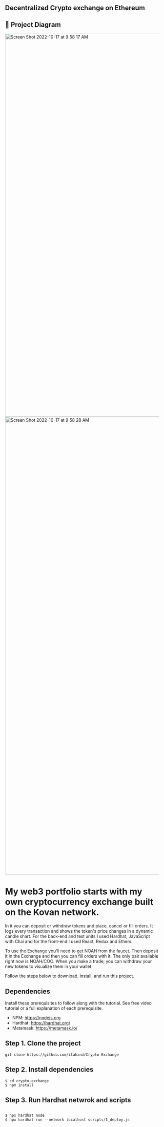 ## Decentralized Crypto exchange on Ethereum

## 🔧 Project Diagram

<img width="1256" alt="Screen Shot 2022-10-17 at 9 58 17 AM" src="https://user-images.githubusercontent.com/85246268/196211782-ae60863b-ede3-44ce-9fba-5fd9e98fa6af.png">

<img width="1500" alt="Screen Shot 2022-10-17 at 9 58 28 AM" src="https://user-images.githubusercontent.com/85246268/196211804-081dc671-e12e-4092-aa2c-70c737bf85fa.png">

# My web3 portfolio starts with my own cryptocurrency exchange built on the Kovan network. 

In it you can deposit or withdraw tokens and place, cancel or fill orders. It logs every transaction and shows the token's price changes in a dynamic candle shart. For the back-end and test units I used Hardhat, JavaScript with Chai and for the front-end I used React, Redux and Ethers.

To use the Exchange you'll need to get NOAH from the faucet. Then deposit it in the Exchange and then you can fill orders with it. The only pair available right now is NOAH/COO. When you make a trade; you can withdraw your new tokens to visualize them in your wallet.

Follow the steps below to download, install, and run this project.

## Dependencies
Install these prerequisites to follow along with the tutorial. See free video tutorial or a full explanation of each prerequisite.
- NPM: https://nodejs.org
- Hardhat: https://hardhat.org/
- Metamask: https://metamask.io/

## Step 1. Clone the project
`git clone https://github.com/itahand/Crypto-Exchange`

## Step 2. Install dependencies
```
$ cd crypto-exchange
$ npm install
```

## Step 3. Run Hardhat netwrok and scripts
```

$ npx hardhat node
$ npx hardhat run --network localhost scripts/1_deploy.js
```
